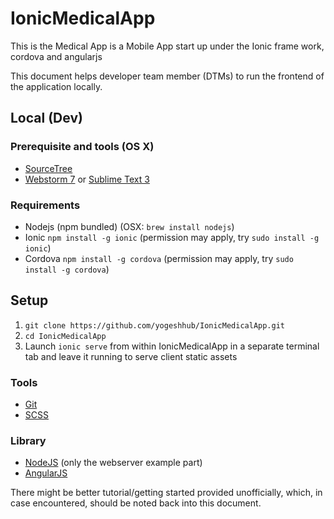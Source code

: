 # IonicMedicalApp

This is the Medical App is a Mobile App start up under the Ionic frame work, cordova and angularjs

This document helps developer team member (DTMs) to run the frontend of the application locally.

## Local (Dev)

### Prerequisite and tools (OS X)
- [SourceTree](http://www.sourcetreeapp.com/download/)
- [Webstorm 7](http://www.jetbrains.com/webstorm/nextversion/index.html) or [Sublime Text 3](https://www.sublimetext.com/3)


### Requirements
- Nodejs (npm bundled) (OSX: `brew install nodejs`)
- Ionic `npm install -g ionic` (permission may apply, try `sudo install -g ionic`)
- Cordova `npm install -g cordova` (permission may apply, try `sudo install -g cordova`)

## Setup
1. `git clone https://github.com/yogeshhub/IonicMedicalApp.git`
2. `cd IonicMedicalApp`
3. Launch `ionic serve` from within IonicMedicalApp in a separate terminal tab and leave it running to serve client static assets

### Tools
- [Git](http://git-scm.com/book/en/Getting-Started)
- [SCSS](http://sass-lang.com)

### Library
- [NodeJS](http://nodejs.org) (only the webserver example part)
- [AngularJS](http://docs.angularjs.org/tutorial)

There might be better tutorial/getting started provided unofficially, which, in case encountered, should be noted back into this document.
